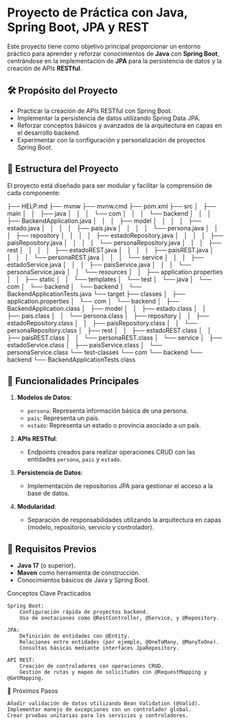 # Proyecto de Práctica con Java, Spring Boot, JPA y REST

Este proyecto tiene como objetivo principal proporcionar un entorno práctico para aprender y reforzar conocimientos de **Java** con **Spring Boot**, centrándose en la implementación de **JPA** para la persistencia de datos y la creación de APIs **RESTful**.

## 🛠️ Propósito del Proyecto

- Practicar la creación de APIs RESTful con Spring Boot.
- Implementar la persistencia de datos utilizando Spring Data JPA.
- Reforzar conceptos básicos y avanzados de la arquitectura en capas en el desarrollo backend.
- Experimentar con la configuración y personalización de proyectos Spring Boot.

## 📂 Estructura del Proyecto

El proyecto está diseñado para ser modular y facilitar la comprensión de cada componente:

├── HELP.md
├── mvnw
├── mvnw.cmd
├── pom.xml
├── src
│   ├── main
│   │   ├── java
│   │   │   └── com
│   │   │       └── backend
│   │   │           ├── BackendApplication.java
│   │   │           ├── model
│   │   │           │   ├── estado.java
│   │   │           │   ├── pais.java
│   │   │           │   └── persona.java
│   │   │           ├── repository
│   │   │           │   ├── estadoRepository.java
│   │   │           │   ├── paisRepository.java
│   │   │           │   └── personaRepository.java
│   │   │           ├── rest
│   │   │           │   ├── estadoREST.java
│   │   │           │   ├── paisREST.java
│   │   │           │   └── personaREST.java
│   │   │           └── service
│   │   │               ├── estadoService.java
│   │   │               ├── paisService.java
│   │   │               └── personaService.java
│   │   └── resources
│   │       ├── application.properties
│   │       ├── static
│   │       └── templates
│   └── test
│       └── java
│           └── com
│               └── backend
│                   └── backend
│                       └── BackendApplicationTests.java
└── target
    ├── classes
    │   ├── application.properties
    │   └── com
    │       └── backend
    │           ├── BackendApplication.class
    │           ├── model
    │           │   ├── estado.class
    │           │   ├── pais.class
    │           │   └── persona.class
    │           ├── repository
    │           │   ├── estadoRepository.class
    │           │   ├── paisRepository.class
    │           │   └── personaRepository.class
    │           ├── rest
    │           │   ├── estadoREST.class
    │           │   ├── paisREST.class
    │           │   └── personaREST.class
    │           └── service
    │               ├── estadoService.class
    │               ├── paisService.class
    │               └── personaService.class
    └── test-classes
        └── com
            └── backend
                └── backend
                    └── BackendApplicationTests.class

## 🚀 Funcionalidades Principales

1. **Modelos de Datos**:
   - `persona`: Representa información básica de una persona.
   - `pais`: Representa un país.
   - `estado`: Representa un estado o provincia asociado a un país.

2. **APIs RESTful**:
   - Endpoints creados para realizar operaciones CRUD con las entidades `persona`, `pais` y `estado`.

3. **Persistencia de Datos**:
   - Implementación de repositorios JPA para gestionar el acceso a la base de datos.

4. **Modularidad**:
   - Separación de responsabilidades utilizando la arquitectura en capas (modelo, repositorio, servicio y controlador).

## 📌 Requisitos Previos

- **Java 17** (o superior).
- **Maven** como herramienta de construcción.
- Conocimientos básicos de Java y Spring Boot.

Conceptos Clave Practicados

    Spring Boot:
        Configuración rápida de proyectos backend.
        Uso de anotaciones como @RestController, @Service, y @Repository.

    JPA:
        Definición de entidades con @Entity.
        Relaciones entre entidades (por ejemplo, @OneToMany, @ManyToOne).
        Consultas básicas mediante interfaces JpaRepository.

    API REST:
        Creación de controladores con operaciones CRUD.
        Gestión de rutas y mapeo de solicitudes con @RequestMapping y @GetMapping.

🧩 Próximos Pasos

    Añadir validación de datos utilizando Bean Validation (@Valid).
    Implementar manejo de excepciones con un controlador global.
    Crear pruebas unitarias para los servicios y controladores.
